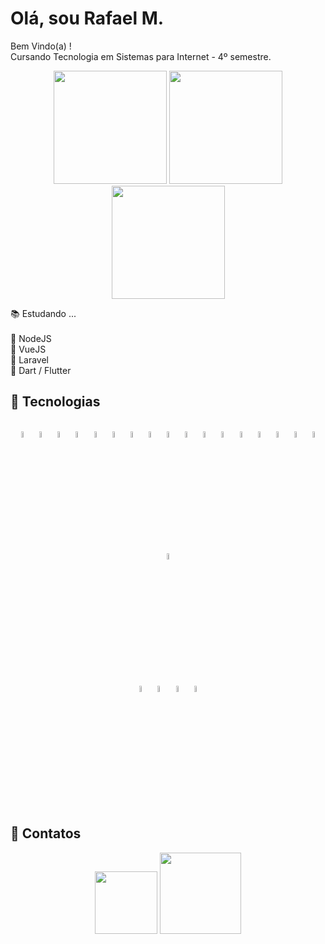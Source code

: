 # Olá, sou Rafael M.

Bem Vindo(a) ! <br>
Cursando Tecnologia em Sistemas para Internet - 4º semestre.

<div align="center">
  <img height="181em" src="https://github-readme-stats.vercel.app/api?username=Mr-R4F&theme=github_dark&show_icons=true&include_all_commits=true&count_private=true&hide_border=true&border_radius=10">
  <img height="181em" src="https://github-readme-stats.vercel.app/api/top-langs/?username=Mr-R4F&theme=github_dark&layout=compact&hide_border=true&border_radius=10">
</div>

<div align="center">
  <img height="181em" src="https://github-readme-streak-stats.herokuapp.com?user=Mr-R4F&theme=github-dark-blue&hide_border=true&border_radius=10&date_format=j%20M%5B%20Y%5D">
</div>

📚 Estudando ... <br><br>
📎 NodeJS <br>
📎 VueJS <br>
📎 Laravel <br>
📎 Dart / Flutter <br>

## 🧰 Tecnologias

<div align="center"><br>
  <img alt="HTML5" width="5%" align="center" src="https://cdn.jsdelivr.net/gh/devicons/devicon/icons/html5/html5-plain.svg">
  <img alt="CSS3" width="5%" align="center" src="https://cdn.jsdelivr.net/gh/devicons/devicon/icons/css3/css3-plain.svg">
  <img alt="JAVASCRIPT" width="5%" align="center" src="https://cdn.jsdelivr.net/gh/devicons/devicon/icons/javascript/javascript-original.svg">
  <img alt="TYPESCRIPT" width="5%" align="center" src="https://cdn.jsdelivr.net/gh/devicons/devicon/icons/typescript/typescript-plain.svg">
  <img alt="BOOTSTRAP" width="5%" align="center" src="https://cdn.jsdelivr.net/gh/devicons/devicon/icons/bootstrap/bootstrap-original.svg">
  <img alt="WORDPRESS" width="5%" align="center" src="https://cdn.jsdelivr.net/gh/devicons/devicon/icons/wordpress/wordpress-plain.svg">
  <img alt="NODE-JS" width="5%" align="center" src="https://cdn.jsdelivr.net/gh/devicons/devicon/icons/nodejs/nodejs-original.svg">
  <img alt="JQUERY" width="5%" align="center" src="https://cdn.jsdelivr.net/gh/devicons/devicon/icons/jquery/jquery-plain.svg">
  <img alt="LESS" width="5%" align="center" src="https://cdn.jsdelivr.net/gh/devicons/devicon/icons/less/less-plain-wordmark.svg">
  <img alt="ANGULAR" width="5%" align="center" src="https://cdn.jsdelivr.net/gh/devicons/devicon/icons/angularjs/angularjs-plain.svg">
  <img alt="PHP" width="5%" align="center" src="https://cdn.jsdelivr.net/gh/devicons/devicon/icons/php/php-plain.svg">
  <img alt="MSSQL" width="5%" align="center" src="https://cdn.jsdelivr.net/gh/devicons/devicon/icons/microsoftsqlserver/microsoftsqlserver-plain.svg">
  <img alt="MySQL" width="5%" align="center" src="https://cdn.jsdelivr.net/gh/devicons/devicon/icons/mysql/mysql-plain.svg">  
  <img alt="LARAVEL" width="5%" align="center" src="https://cdn.jsdelivr.net/gh/devicons/devicon/icons/laravel/laravel-plain.svg">
  <img alt="FLUTTER" width="5%" align="center" src="https://cdn.jsdelivr.net/gh/devicons/devicon/icons/flutter/flutter-original.svg">
  <img alt="ELECTRON" width="5%" align="center" src="https://cdn.jsdelivr.net/gh/devicons/devicon/icons/electron/electron-original.svg">
  <img alt="EXPRESS" width="5%" align="center" src="https://cdn.jsdelivr.net/gh/devicons/devicon/icons/express/express-original.svg">
  <img alt="SEQUELIZE" width="5%" align="center" src="https://cdn.jsdelivr.net/gh/devicons/devicon/icons/sequelize/sequelize-original.svg">
</div>

<div align="center"><br>
    <img alt="PS" width="5%" align="center" src="https://cdn.jsdelivr.net/gh/devicons/devicon/icons/photoshop/photoshop-plain.svg">      
    <img alt="FIGMA" width="5%" align="center"  src="https://cdn.jsdelivr.net/gh/devicons/devicon/icons/figma/figma-original.svg">
    <img alt="VSCODE" width="5%" align="center" src="https://cdn.jsdelivr.net/gh/devicons/devicon/icons/vscode/vscode-original.svg">
    <img alt="GIT" width="5%" align="center" src="https://cdn.jsdelivr.net/gh/devicons/devicon/icons/git/git-plain.svg">
</div>

## 🔗 Contatos

<div align="center">
  <a href="#"><img width="100em" src="https://img.shields.io/badge/Gmail-D14836?style=for-the-badge&logo=gmail&logoColor=white"></a>
  <a href="https://www.linkedin.com/in/rafael-martins-soares/"><img width="130em" src="https://img.shields.io/badge/LinkedIn-0077B5?style=for-the-badge&logo=linkedin&logoColor=white"></a>
</div>
